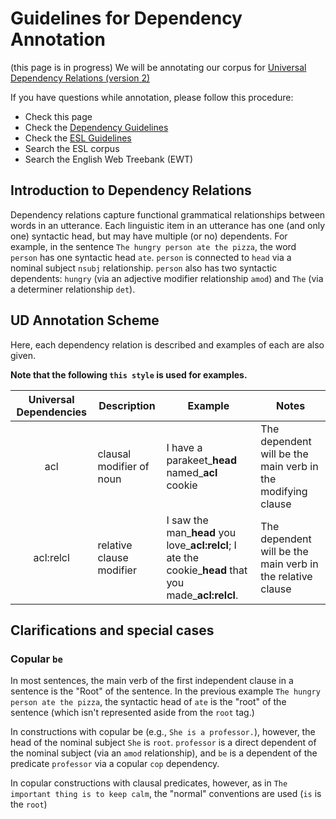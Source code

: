 # Guidelines for Dependency Annotation
(this page is in progress)
We will be annotating our corpus for [Universal Dependency Relations (version 2)](https://universaldependencies.org/u/dep/index.html)

If you have questions while annotation, please follow this procedure:
- Check this page
- Check the [Dependency Guidelines](https://universaldependencies.org/u/dep/index.html)
- Check the [ESL Guidelines](http://people.csail.mit.edu/berzak/tle_guidelines/guidelines.pdf)
- Search the ESL corpus
- Search the English Web Treebank (EWT)

## Introduction to Dependency Relations
Dependency relations capture functional grammatical relationships between words in an utterance. Each linguistic item in an utterance has one (and only one) syntactic head, but may have multiple (or no) dependents. For example, in the sentence `The hungry person ate the pizza`, the word `person` has one syntactic head `ate`. `person` is connected to `head` via a nominal subject `nsubj` relationship. `person` also has two syntactic dependents: `hungry` (via an adjective modifier relationship `amod`) and `The` (via a determiner relationship `det`).

## UD Annotation Scheme
Here, each dependency relation is described and examples of each are also given.

**Note that the following `this style` is used for examples.**

| Universal Dependencies | Description                              | Example                                 |Notes|
|:-----------:|------------------------------------------|-----------------------------------------|-----|
| acl                      | clausal modifier of noun | I have a parakeet_**head** named_**acl** cookie                                                         | The dependent will be the main verb in the modifying clause |
| acl:relcl                | relative clause modifier | I saw the man_**head** you love_**acl:relcl**; I ate the cookie_**head** that you made_**acl:relcl**. | The dependent will be the main verb in the relative clause  |


## Clarifications and special cases

### Copular `be`
In most sentences, the main verb of the first independent clause in a sentence is the "Root" of the sentence. In the previous example `The hungry person ate the pizza`, the syntactic head of `ate` is the "root" of the sentence (which isn't represented aside from the `root` tag.)

In constructions with copular be (e.g., `She is a professor.`), however, the head of the nominal subject `She` is `root`. `professor` is a direct dependent of the nominal subject (via an `amod` relationship), and `be` is a dependent of the predicate `professor` via a copular `cop` dependency.

In copular constructions with clausal predicates, however, as in `The important thing is to keep calm`, the "normal" conventions are used (`is` is the `root`)

